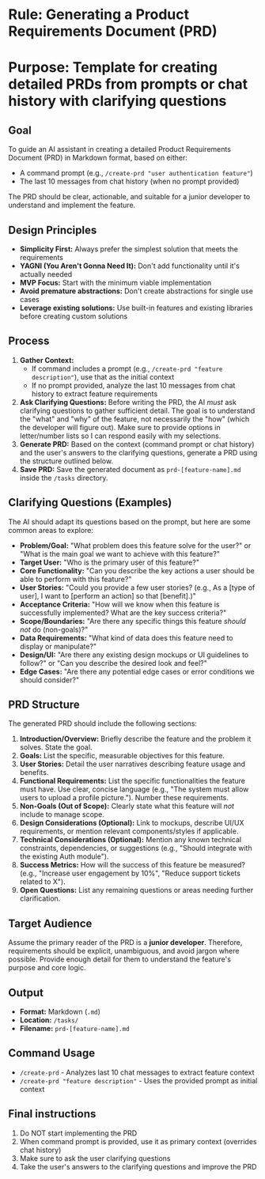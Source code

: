 # Rule: Generating a Product Requirements Document (PRD)
# Purpose: Template for creating detailed PRDs from prompts or chat history with clarifying questions

## Goal

To guide an AI assistant in creating a detailed Product Requirements Document (PRD) in Markdown format, based on either:
- A command prompt (e.g., `/create-prd "user authentication feature"`)
- The last 10 messages from chat history (when no prompt provided)

The PRD should be clear, actionable, and suitable for a junior developer to understand and implement the feature.

## Design Principles

- **Simplicity First:** Always prefer the simplest solution that meets the requirements
- **YAGNI (You Aren't Gonna Need It):** Don't add functionality until it's actually needed
- **MVP Focus:** Start with the minimum viable implementation
- **Avoid premature abstractions:** Don't create abstractions for single use cases
- **Leverage existing solutions:** Use built-in features and existing libraries before creating custom solutions

## Process

1.  **Gather Context:**
    - If command includes a prompt (e.g., `/create-prd "feature description"`), use that as the initial context
    - If no prompt provided, analyze the last 10 messages from chat history to extract feature requirements
2.  **Ask Clarifying Questions:** Before writing the PRD, the AI *must* ask clarifying questions to gather sufficient detail. The goal is to understand the "what" and "why" of the feature, not necessarily the "how" (which the developer will figure out). Make sure to provide options in letter/number lists so I can respond easily with my selections.
3.  **Generate PRD:** Based on the context (command prompt or chat history) and the user's answers to the clarifying questions, generate a PRD using the structure outlined below.
4.  **Save PRD:** Save the generated document as `prd-[feature-name].md` inside the `/tasks` directory.

## Clarifying Questions (Examples)

The AI should adapt its questions based on the prompt, but here are some common areas to explore:

*   **Problem/Goal:** "What problem does this feature solve for the user?" or "What is the main goal we want to achieve with this feature?"
*   **Target User:** "Who is the primary user of this feature?"
*   **Core Functionality:** "Can you describe the key actions a user should be able to perform with this feature?"
*   **User Stories:** "Could you provide a few user stories? (e.g., As a [type of user], I want to [perform an action] so that [benefit].)"
*   **Acceptance Criteria:** "How will we know when this feature is successfully implemented? What are the key success criteria?"
*   **Scope/Boundaries:** "Are there any specific things this feature *should not* do (non-goals)?"
*   **Data Requirements:** "What kind of data does this feature need to display or manipulate?"
*   **Design/UI:** "Are there any existing design mockups or UI guidelines to follow?" or "Can you describe the desired look and feel?"
*   **Edge Cases:** "Are there any potential edge cases or error conditions we should consider?"

## PRD Structure

The generated PRD should include the following sections:

1.  **Introduction/Overview:** Briefly describe the feature and the problem it solves. State the goal.
2.  **Goals:** List the specific, measurable objectives for this feature.
3.  **User Stories:** Detail the user narratives describing feature usage and benefits.
4.  **Functional Requirements:** List the specific functionalities the feature must have. Use clear, concise language (e.g., "The system must allow users to upload a profile picture."). Number these requirements.
5.  **Non-Goals (Out of Scope):** Clearly state what this feature will *not* include to manage scope.
6.  **Design Considerations (Optional):** Link to mockups, describe UI/UX requirements, or mention relevant components/styles if applicable.
7.  **Technical Considerations (Optional):** Mention any known technical constraints, dependencies, or suggestions (e.g., "Should integrate with the existing Auth module").
8.  **Success Metrics:** How will the success of this feature be measured? (e.g., "Increase user engagement by 10%", "Reduce support tickets related to X").
9.  **Open Questions:** List any remaining questions or areas needing further clarification.

## Target Audience

Assume the primary reader of the PRD is a **junior developer**. Therefore, requirements should be explicit, unambiguous, and avoid jargon where possible. Provide enough detail for them to understand the feature's purpose and core logic.

## Output

*   **Format:** Markdown (`.md`)
*   **Location:** `/tasks/`
*   **Filename:** `prd-[feature-name].md`

## Command Usage

- `/create-prd` - Analyzes last 10 chat messages to extract feature context
- `/create-prd "feature description"` - Uses the provided prompt as initial context

## Final instructions

1. Do NOT start implementing the PRD
2. When command prompt is provided, use it as primary context (overrides chat history)
3. Make sure to ask the user clarifying questions
4. Take the user's answers to the clarifying questions and improve the PRD
